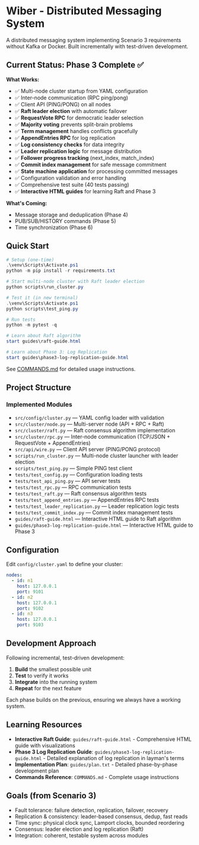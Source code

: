 # Wiber - Distributed Messaging System

A distributed messaging system implementing Scenario 3 requirements without Kafka or Docker. Built incrementally with test-driven development.

## Current Status: Phase 3 Complete ✅

**What Works:**
- ✅ Multi-node cluster startup from YAML configuration
- ✅ Inter-node communication (RPC ping/pong)
- ✅ Client API (PING/PONG) on all nodes
- ✅ **Raft leader election** with automatic failover
- ✅ **RequestVote RPC** for democratic leader selection
- ✅ **Majority voting** prevents split-brain problems
- ✅ **Term management** handles conflicts gracefully
- ✅ **AppendEntries RPC** for log replication
- ✅ **Log consistency checks** for data integrity
- ✅ **Leader replication logic** for message distribution
- ✅ **Follower progress tracking** (next_index, match_index)
- ✅ **Commit index management** for safe message commitment
- ✅ **State machine application** for processing committed messages
- ✅ Configuration validation and error handling
- ✅ Comprehensive test suite (40 tests passing)
- ✅ **Interactive HTML guides** for learning Raft and Phase 3

**What's Coming:**
- Message storage and deduplication (Phase 4)
- PUB/SUB/HISTORY commands (Phase 5)
- Time synchronization (Phase 6)

## Quick Start

```powershell
# Setup (one-time)
.\venv\Scripts\Activate.ps1
python -m pip install -r requirements.txt

# Start multi-node cluster with Raft leader election
python scripts\run_cluster.py

# Test it (in new terminal)
.\venv\Scripts\Activate.ps1
python scripts\test_ping.py

# Run tests
python -m pytest -q

# Learn about Raft algorithm
start guides\raft-guide.html

# Learn about Phase 3: Log Replication
start guides\phase3-log-replication-guide.html
```

See [COMMANDS.md](COMMANDS.md) for detailed usage instructions.

## Project Structure

### Implemented Modules
- `src/config/cluster.py` — YAML config loader with validation
- `src/cluster/node.py` — Multi-server node (API + RPC + Raft)
- `src/cluster/raft.py` — Raft consensus algorithm implementation
- `src/cluster/rpc.py` — Inter-node communication (TCP/JSON + RequestVote + AppendEntries)
- `src/api/wire.py` — Client API server (PING/PONG protocol)
- `scripts/run_cluster.py` — Multi-node cluster launcher with leader election
- `scripts/test_ping.py` — Simple PING test client
- `tests/test_config.py` — Configuration loading tests
- `tests/test_api_ping.py` — API server tests
- `tests/test_rpc.py` — RPC communication tests
- `tests/test_raft.py` — Raft consensus algorithm tests
- `tests/test_append_entries.py` — AppendEntries RPC tests
- `tests/test_leader_replication.py` — Leader replication logic tests
- `tests/test_commit_index.py` — Commit index management tests
- `guides/raft-guide.html` — Interactive HTML guide to Raft algorithm
- `guides/phase3-log-replication-guide.html` — Interactive HTML guide to Phase 3

## Configuration

Edit `config/cluster.yaml` to define your cluster:
```yaml
nodes:
  - id: n1
    host: 127.0.0.1
    port: 9101
  - id: n2
    host: 127.0.0.1
    port: 9102
  - id: n3
    host: 127.0.0.1
    port: 9103
```

## Development Approach

Following incremental, test-driven development:
1. **Build** the smallest possible unit
2. **Test** to verify it works
3. **Integrate** into the running system
4. **Repeat** for the next feature

Each phase builds on the previous, ensuring we always have a working system.

## Learning Resources

- **Interactive Raft Guide**: `guides/raft-guide.html` - Comprehensive HTML guide with visualizations
- **Phase 3 Log Replication Guide**: `guides/phase3-log-replication-guide.html` - Detailed explanation of log replication in layman's terms
- **Implementation Plan**: `guides/plan.txt` - Detailed phase-by-phase development plan
- **Commands Reference**: `COMMANDS.md` - Complete usage instructions

## Goals (from Scenario 3)
- Fault tolerance: failure detection, replication, failover, recovery
- Replication & consistency: leader-based consensus, dedup, fast reads
- Time sync: physical clock sync, Lamport clocks, bounded reordering
- Consensus: leader election and log replication (Raft)
- Integration: coherent, testable system across modules

